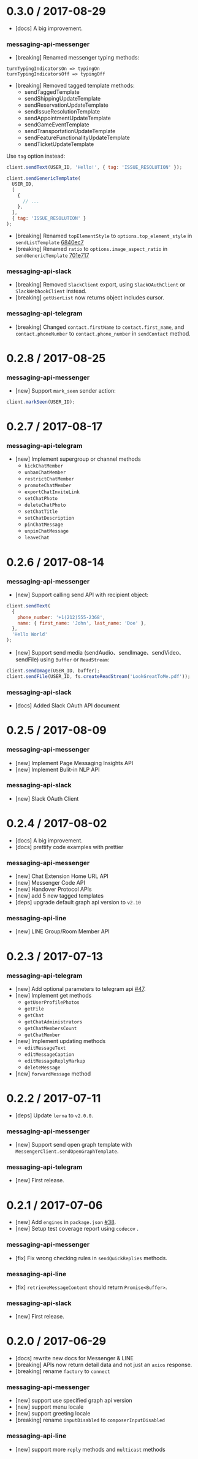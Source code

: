 0.3.0 / 2017-08-29
==================
- [docs] A big improvement.

### messaging-api-messenger
- [breaking] Renamed messenger typing methods:

```
turnTypingIndicatorsOn => typingOn
turnTypingIndicatorsOff => typingOff
```
- [breaking] Removed tagged template methods:
  + sendTaggedTemplate
  + sendShippingUpdateTemplate
  + sendReservationUpdateTemplate
  + sendIssueResolutionTemplate
  + sendAppointmentUpdateTemplate
  + sendGameEventTemplate
  + sendTransportationUpdateTemplate
  + sendFeatureFunctionalityUpdateTemplate
  + sendTicketUpdateTemplate

Use `tag` option instead:

```js
client.sendText(USER_ID, 'Hello!', { tag: 'ISSUE_RESOLUTION' });

client.sendGenericTemplate(
  USER_ID,
  [
    {
      // ...
    },
  ],
  { tag: 'ISSUE_RESOLUTION' }
);
```
- [breaking] Renamed `topElementStyle` to `options.top_element_style` in `sendListTemplate` [6840ec7](https://github.com/Yoctol/messaging-apis/commit/6840ec7094be6c0f6c0a9d995b3756b86f4f5f17)
- [breaking] Renamed `ratio` to `options.image_aspect_ratio` in `sendGenericTemplate` [701e717](https://github.com/Yoctol/messaging-apis/commit/701e717abe8b8f1de63d5c3f9c49e601fc9cacc0)

### messaging-api-slack
- [breaking] Removed `SlackClient` export, using `SlackOAuthClient` or `SlackWebhookClient` instead.
- [breaking] `getUserList` now returns object includes cursor.

### messaging-api-telegram
- [breaking] Changed `contact.firstName` to `contact.first_name`, and `contact.phoneNumber` to `contact.phone_number` in `sendContact` method.

0.2.8 / 2017-08-25
==================
### messaging-api-messenger
- [new] Support `mark_seen` sender action:

```js
client.markSeen(USER_ID);
```

0.2.7 / 2017-08-17
==================
### messaging-api-telegram
- [new] Implement supergroup or channel methods
  + `kickChatMember`
  + `unbanChatMember`
  + `restrictChatMember`
  + `promoteChatMember`
  + `exportChatInviteLink`
  + `setChatPhoto`
  + `deleteChatPhoto`
  + `setChatTitle`
  + `setChatDescription`
  + `pinChatMessage`
  + `unpinChatMessage`
  + `leaveChat`


0.2.6 / 2017-08-14
==================
### messaging-api-messenger
- [new] Support calling send API with recipient object:

```js
client.sendText(
  {
    phone_number: '+1(212)555-2368',
    name: { first_name: 'John', last_name: 'Doe' },
  },
  'Hello World'
);
```

- [new] Support send media (sendAudio、sendImage、sendVideo、sendFile) using `Buffer` or `ReadStream`:

```js
client.sendImage(USER_ID, buffer);
client.sendFile(USER_ID, fs.createReadStream('LookGreatToMe.pdf'));
```

### messaging-api-slack
- [docs] Added Slack OAuth API document

0.2.5 / 2017-08-09
==================
### messaging-api-messenger
- [new] Implement Page Messaging Insights API
- [new] Implement Bulit-in NLP API

### messaging-api-slack
- [new] Slack OAuth Client

0.2.4 / 2017-08-02
==================
- [docs] A big improvement.
- [docs] prettify code examples with prettier

### messaging-api-messenger
- [new] Chat Extension Home URL API
- [new] Messenger Code API
- [new] Handover Protocol APIs
- [new] add 5 new tagged templates
- [deps] upgrade default graph api version to `v2.10`

### messaging-api-line
- [new] LINE Group/Room Member API

0.2.3 / 2017-07-13
==================
### messaging-api-telegram
- [new] Add optional parameters to telegram api [#47](https://github.com/Yoctol/messaging-apis/pull/47).
- [new] Implement get methods
  + `getUserProfilePhotos`
  + `getFile`
  + `getChat`
  + `getChatAdministrators`
  + `getChatMembersCount`
  + `getChatMember`
- [new] Implement updating methods
  + `editMessageText`
  + `editMessageCaption`
  + `editMessageReplyMarkup`
  + `deleteMessage`
- [new] `forwardMessage` method


0.2.2 / 2017-07-11
==================
- [deps] Update `lerna` to `v2.0.0`.

### messaging-api-messenger
- [new] Support send open graph template with `MessengerClient.sendOpenGraphTemplate`.

### messaging-api-telegram
- [new] First release.


0.2.1 / 2017-07-06
==================
- [new] Add `engines` in `package.json` [#38](https://github.com/Yoctol/messaging-apis/pull/38).
- [new] Setup test coverage report using `codecov` .

### messaging-api-messenger
- [fix] Fix wrong checking rules in `sendQuickReplies` methods.

### messaging-api-line
- [fix] `retrieveMessageContent` should return `Promise<Buffer>`.

### messaging-api-slack
- [new] First release.


0.2.0 / 2017-06-29
==================
- [docs] rewrite new docs for Messenger & LINE
- [breaking] APIs now return detail data and not just an `axios` response.
- [breaking] rename `factory` to `connect`

### messaging-api-messenger
- [new] support use specified graph api version
- [new] support menu locale
- [new] support greeting locale
- [breaking] rename `inputDisabled` to `composerInputDisabled`

### messaging-api-line
- [new] support more `reply` methods and `multicast` methods
